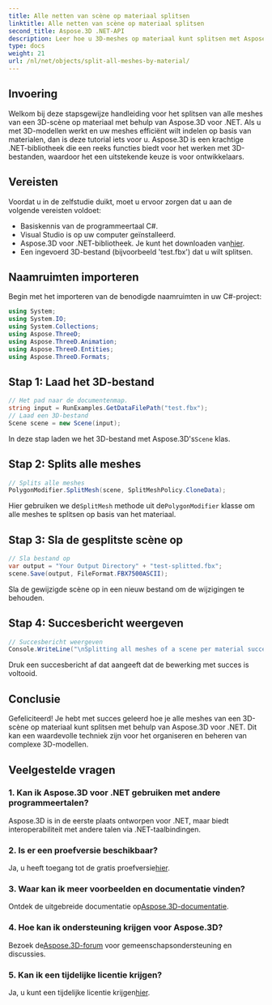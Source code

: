 ```yaml
---
title: Alle netten van scène op materiaal splitsen
linktitle: Alle netten van scène op materiaal splitsen
second_title: Aspose.3D .NET-API
description: Leer hoe u 3D-meshes op materiaal kunt splitsen met Aspose.3D voor .NET. Volg onze stapsgewijze handleiding voor het efficiënt organiseren en beheren van 3D-modellen.
type: docs
weight: 21
url: /nl/net/objects/split-all-meshes-by-material/
---
```

## Invoering
Welkom bij deze stapsgewijze handleiding voor het splitsen van alle meshes van een 3D-scène op materiaal met behulp van Aspose.3D voor .NET. Als u met 3D-modellen werkt en uw meshes efficiënt wilt indelen op basis van materialen, dan is deze tutorial iets voor u. Aspose.3D is een krachtige .NET-bibliotheek die een reeks functies biedt voor het werken met 3D-bestanden, waardoor het een uitstekende keuze is voor ontwikkelaars.
## Vereisten
Voordat u in de zelfstudie duikt, moet u ervoor zorgen dat u aan de volgende vereisten voldoet:
- Basiskennis van de programmeertaal C#.
- Visual Studio is op uw computer geïnstalleerd.
-  Aspose.3D voor .NET-bibliotheek. Je kunt het downloaden van[hier](https://releases.aspose.com/3d/net/).
- Een ingevoerd 3D-bestand (bijvoorbeeld 'test.fbx') dat u wilt splitsen.
## Naamruimten importeren
Begin met het importeren van de benodigde naamruimten in uw C#-project:
```csharp
using System;
using System.IO;
using System.Collections;
using Aspose.ThreeD;
using Aspose.ThreeD.Animation;
using Aspose.ThreeD.Entities;
using Aspose.ThreeD.Formats;
```
## Stap 1: Laad het 3D-bestand
```csharp
// Het pad naar de documentenmap.
string input = RunExamples.GetDataFilePath("test.fbx");
// Laad een 3D-bestand
Scene scene = new Scene(input);
```
 In deze stap laden we het 3D-bestand met Aspose.3D's`Scene` klas.
## Stap 2: Splits alle meshes
```csharp
// Splits alle meshes
PolygonModifier.SplitMesh(scene, SplitMeshPolicy.CloneData);
```
 Hier gebruiken we de`SplitMesh` methode uit de`PolygonModifier` klasse om alle meshes te splitsen op basis van het materiaal.
## Stap 3: Sla de gesplitste scène op
```csharp
// Sla bestand op
var output = "Your Output Directory" + "test-splitted.fbx";
scene.Save(output, FileFormat.FBX7500ASCII);
```
Sla de gewijzigde scène op in een nieuw bestand om de wijzigingen te behouden.
## Stap 4: Succesbericht weergeven
```csharp
// Succesbericht weergeven
Console.WriteLine("\nSplitting all meshes of a scene per material successfully.\nFile saved at " + output);
```
Druk een succesbericht af dat aangeeft dat de bewerking met succes is voltooid.
## Conclusie
Gefeliciteerd! Je hebt met succes geleerd hoe je alle meshes van een 3D-scène op materiaal kunt splitsen met behulp van Aspose.3D voor .NET. Dit kan een waardevolle techniek zijn voor het organiseren en beheren van complexe 3D-modellen.
## Veelgestelde vragen
### 1. Kan ik Aspose.3D voor .NET gebruiken met andere programmeertalen?
Aspose.3D is in de eerste plaats ontworpen voor .NET, maar biedt interoperabiliteit met andere talen via .NET-taalbindingen.
### 2. Is er een proefversie beschikbaar?
 Ja, u heeft toegang tot de gratis proefversie[hier](https://releases.aspose.com/).
### 3. Waar kan ik meer voorbeelden en documentatie vinden?
 Ontdek de uitgebreide documentatie op[Aspose.3D-documentatie](https://reference.aspose.com/3d/net/).
### 4. Hoe kan ik ondersteuning krijgen voor Aspose.3D?
 Bezoek de[Aspose.3D-forum](https://forum.aspose.com/c/3d/18) voor gemeenschapsondersteuning en discussies.
### 5. Kan ik een tijdelijke licentie krijgen?
 Ja, u kunt een tijdelijke licentie krijgen[hier](https://purchase.aspose.com/temporary-license/).